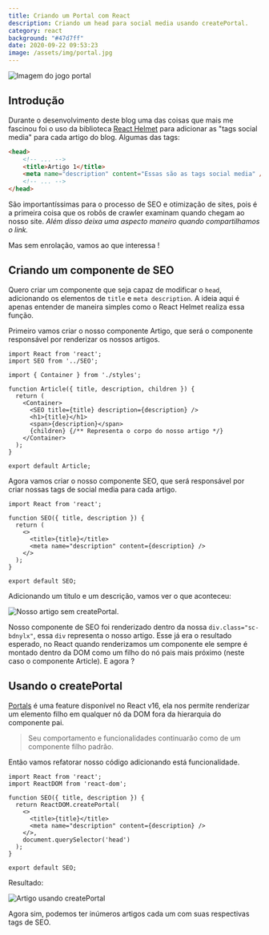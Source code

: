 ```yaml
---
title: Criando um Portal com React
description: Criando um head para social media usando createPortal.
category: react
background: "#47d7ff"
date: 2020-09-22 09:53:23
image: /assets/img/portal.jpg
---
```

![Imagem do jogo portal](/assets/img/portal.jpg)

## Introdução

Durante o desenvolvimento deste blog uma das coisas que mais me fascinou foi o uso da biblioteca [React Helmet](https://github.com/nfl/react-helmet) para adicionar as "tags social media" para cada artigo do blog. Algumas das tags:  

```html
<head>
    <!-- ... -->
    <title>Artigo 1</title>
    <meta name="description" content="Essas são as tags social media" />
    <!-- ... -->
</head>
```

São importantíssimas para o processo de SEO e otimização de sites, pois é a primeira coisa que os robôs de crawler examinam quando chegam ao nosso site. *Além disso deixa uma aspecto maneiro quando compartilhamos o link.*

Mas sem enrolação, vamos ao que interessa ! 

## Criando um componente de SEO

Quero criar um componente que seja capaz de modificar o `head`, adicionando os elementos de `title` e `meta description`. A ideia aqui é apenas entender de maneira simples como o React Helmet realiza essa função.

Primeiro vamos criar o nosso componente Artigo, que será o componente responsável por renderizar os nossos artigos.

```react
import React from 'react';
import SEO from '../SEO';

import { Container } from './styles';

function Article({ title, description, children }) {
  return (
    <Container>
      <SEO title={title} description={description} />
      <h1>{title}</h1>
      <span>{description}</span>
      {children} {/** Representa o corpo do nosso artigo */}
    </Container>
  );
}

export default Article;
```

Agora vamos criar o nosso componente SEO, que será responsável por criar nossas tags de social media para cada artigo.

```react
import React from 'react';

function SEO({ title, description }) {
  return (
    <>
      <title>{title}</title>
      <meta name="description" content={description} />
    </>
  );
}

export default SEO;
```

Adicionando um titulo e um descrição, vamos ver o que aconteceu: 

![Nosso artigo sem createPortal.](/assets/img/artigosemportal.png)

Nosso componente de SEO foi renderizado dentro da nossa `div.class="sc-bdnylx"`, essa `div` representa o nosso artigo. Esse já era o resultado esperado, no React quando renderizamos um componente ele sempre é montado dentro da DOM como um filho do nó pais mais próximo (neste caso o componente Article). E agora ?

## Usando o createPortal

[Portals](https://pt-br.reactjs.org/docs/portals.html) é uma feature disponível no React v16, ela nos permite renderizar um elemento filho em qualquer nó da DOM fora da hierarquia do componente pai. 

> Seu comportamento e funcionalidades continuarão como de um componente filho padrão.

Então vamos refatorar nosso código adicionando está funcionalidade.

```react
import React from 'react';
import ReactDOM from 'react-dom';

function SEO({ title, description }) {
  return ReactDOM.createPortal(
    <>
      <title>{title}</title>
      <meta name="description" content={description} />
    </>,
    document.querySelector('head')
  );
}

export default SEO;
```

Resultado:

![Artigo usando createPortal](/assets/img/artigocomportal.png)

Agora sim, podemos ter inúmeros artigos cada um com suas respectivas tags de SEO.